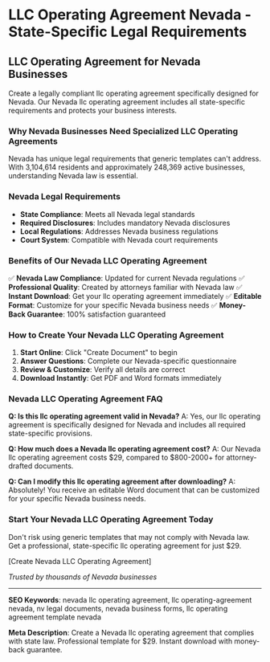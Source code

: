 # LLC Operating Agreement Nevada - State-Specific Legal Requirements

## LLC Operating Agreement for Nevada Businesses

Create a legally compliant llc operating agreement specifically designed for Nevada. Our Nevada llc operating agreement includes all state-specific requirements and protects your business interests.

### Why Nevada Businesses Need Specialized LLC Operating Agreements

Nevada has unique legal requirements that generic templates can't address. With 3,104,614 residents and approximately 248,369 active businesses, understanding Nevada law is essential.

### Nevada Legal Requirements

- **State Compliance**: Meets all Nevada legal standards
- **Required Disclosures**: Includes mandatory Nevada disclosures
- **Local Regulations**: Addresses Nevada business regulations
- **Court System**: Compatible with Nevada court requirements

### Benefits of Our Nevada LLC Operating Agreement

✅ **Nevada Law Compliance**: Updated for current Nevada regulations
✅ **Professional Quality**: Created by attorneys familiar with Nevada law
✅ **Instant Download**: Get your llc operating agreement immediately
✅ **Editable Format**: Customize for your specific Nevada business needs
✅ **Money-Back Guarantee**: 100% satisfaction guaranteed

### How to Create Your Nevada LLC Operating Agreement

1. **Start Online**: Click "Create Document" to begin
2. **Answer Questions**: Complete our Nevada-specific questionnaire
3. **Review & Customize**: Verify all details are correct
4. **Download Instantly**: Get PDF and Word formats immediately

### Nevada LLC Operating Agreement FAQ

**Q: Is this llc operating agreement valid in Nevada?**
A: Yes, our llc operating agreement is specifically designed for Nevada and includes all required state-specific provisions.

**Q: How much does a Nevada llc operating agreement cost?**
A: Our Nevada llc operating agreement costs $29, compared to $800-2000+ for attorney-drafted documents.

**Q: Can I modify this llc operating agreement after downloading?**
A: Absolutely! You receive an editable Word document that can be customized for your specific Nevada business needs.

### Start Your Nevada LLC Operating Agreement Today

Don't risk using generic templates that may not comply with Nevada law. Get a professional, state-specific llc operating agreement for just $29.

[Create Nevada LLC Operating Agreement]

*Trusted by thousands of Nevada businesses*

---

**SEO Keywords**: nevada llc operating agreement, llc operating-agreement nevada, nv legal documents, nevada business forms, llc operating agreement template nevada

**Meta Description**: Create a Nevada llc operating agreement that complies with state law. Professional template for $29. Instant download with money-back guarantee.
